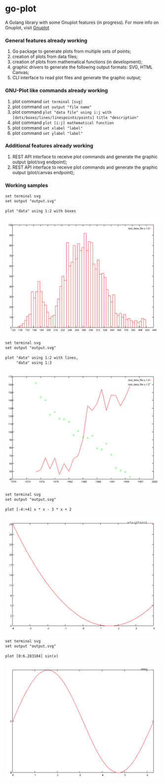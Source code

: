 # go-plot

A Golang library with some Gnuplot features (in progress).
For more info on Gnuplot, visit [Gnuplot](http://gnuplot.info/)

### General features already working

1. Go package to generate plots from multiple sets of points;
2. creation of plots from data files;
3. creation of plots from mathematical functions (in development);
4. graphic drivers to generate the following output formats: SVG, HTML Canvas;
5. CLI interface to read plot files and generate the graphic output;

### GNU-Plot like commands already working

1. plot command ```set terminal [svg]```
2. plot command ```set output "file name"```
3. plot command ```plot "data file" using i:j with [dots/boxes/lines/linespoints/points] title "description"```
4. plot command ```plot [i:j] mathematical function```
5. plot command ```set xlabel "label"```
6. plot command ```set ylabel "label"```

### Additional features already working

1. REST API interface to receive plot commands and generate the graphic output (plot/svg endpoint);
2. REST API interface to receive plot commands and generate the graphic output (plot/canvas endpoint);

### Working samples

```
set terminal svg
set output "output.svg"

plot "data" using 1:2 with boxes
```

![plot output](img/plot_output_01.svg)

```
set terminal svg
set output "output.svg"

plot "data" using 1:2 with lines,
     "data" using 1:3
```

![plot output](img/plot_output_02.svg)

```
set terminal svg
set output "output.svg"

plot [-4:+4] x * x - 3 * x + 2
```

![plot output](img/plot_output_03.svg)

```
set terminal svg
set output "output.svg"

plot [0:6.283184] sin(x)
```

![plot output](img/plot_output_04.svg)
